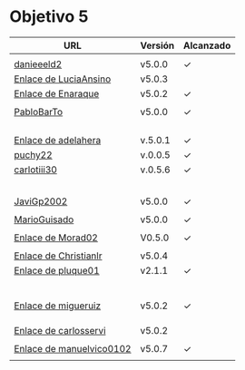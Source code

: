 # Objetivo 5

| URL                                                                              | Versión | Alcanzado |
|----------------------------------------------------------------------------------|---------|-----------|
| <!-- Enlace de sergioae19 -->                                                    |         |           |
| [danieeeld2](https://github.com/danieeeld2/LogisticsRoutes/pull/44)              | v5.0.0  | ✓         |
| [Enlace de LuciaAnsino](https://github.com/LuciaAnsino/CompraOnline/pull/26)     | v5.0.3  |           |
| [Enlace de Enaraque](https://github.com/Enaraque/bus_stadistics/pull/49)         | v5.0.2  | ✓         |
| <!-- Enlace de giorgiogiovanni -->                                               |         |           |
| [PabloBarTo](https://github.com/PabloBarTo/Empresa/pull/25)                      | v5.0.0  | ✓         |
| <!-- Enlace de danibarranqueroo -->                                              |         |           |
| <!-- Enlace de Amadocm -->                                                       |         |           |
| <!-- Enlace de marinajcs -->                                                     |         |           |
| <!-- Enlace de GiancaGrizzly -->                                                 |         |           |
| [Enlace de adelahera](https://github.com/adelahera/basket-stats/pull/39)         | v.5.0.1 | ✓         |
| [puchy22](https://github.com/puchy22/nutri-app/pull/41)                          | v.0.0.5 | ✓         |
| [carlotiii30](https://github.com/carlotiii30/organizacionSemanal/pull/45)        | v.0.5.6 | ✓         |
| <!-- Enlace de sergioffdez -->                                                   |         |           |
| <!-- Enlace de DarckMonster -->                                                  |         |           |
| <!-- Enlace de eugrdfolcha -->                                                   |         |           |
| <!-- Enlace de diagmatrix -->                                                    |         |           |
| <!-- Enlace de JaimeGM96 -->                                                     |         |           |
| [JaviGp2002](https://github.com/javigp2002/LazyFood/pull/36)                     | v5.0.0  | ✓         |
| <!-- Enlace de shvtwp -->                                                        |         |           |
| [MarioGuisado](https://github.com/MarioGuisado/TrainMe/pull/53)                  | v5.0.0  | ✓         |
| <!-- Enlace de J P S -->                                                         |         |           |
| [Enlace de Morad02](https://github.com/Morad02/F1Data/pull/35)                   | V0.5.0  | ✓         |
| <!-- Enlace de albertolj -->                                                     |         |           |
| [Enlace de Christianlr](https://github.com/Christianlr/MIBarberSchedule/pull/48) | v5.0.4  |           |
| [Enlace de pluque01](https://github.com/pluque01/CofreSagradoVirtual/pull/30)    | v2.1.1  | ✓         |
| <!-- Enlace de josemponce -->                                                    |         |           |
| <!-- Enlace de smallPingu -->                                                    |         |           |
| <!-- Enlace de chelunike -->                                                     |         |           |
| <!-- Enlace de M M M -->                                                         |         |           |
| <!-- Enlace de moshidev -->                                                      |         |           |
| <!-- Enlace de R L O E -->                                                       |         |           |
| [Enlace de migueruiz](https://github.com/migueruiz/Automatricula/pull/41)        | v5.0.2  | ✓         |
| <!-- Enlace de Javito198 -->                                                     |         |           |
| <!-- Enlace de Alvarosanpal95 -->                                                |         |           |
| <!-- Enlace de spmanolo -->                                                      |         |           |
| [Enlace de carlosservi](https://github.com/carlosservi/asistente_ruta_camioneros/pull/53)    | v5.0.2  |           |
| <!-- Enlace de raultl12 -->                                                      |         |           |
| [Enlace de manuelvico0102](https://github.com/manuelvico0102/easySelect/pull/33) | v5.0.7  | ✓         |
| <!-- Enlace de johnwaves -->                                                     |         |           |

